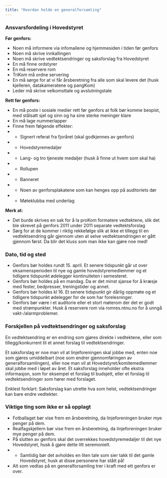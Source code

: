 ```yaml
---
title: "Hvordan holde en generalforsamling"
---
```


### Ansvarsfordeling i Hovedstyret
**Før genfors:**
* Noen må informere via infomailene og hjemmesiden i tiden før genfors
* Noen må skrive innkallingen
* Noen må skrive vedtektsendringer og saksforslag fra Hovedstyret
* En må finne ordstyrer
* En må reservere rom
* TriKom må ordne servering
* En må sørge for at vi får årsberetning fra alle som skal levere det (husk kjelleren, datakameratene og pangKom)
* Leder må skrive velkomsttale og avslutningstale

**Rett før genfors:**
* En må poste i sosiale medier rett før genfors at folk bør komme bespist, med stålsatt sjel og sinn og ha sine sterke meninger klare
* En må lage nummerlapper
* Finne frem følgende effekter:
* * Signert referat fra fjoråret (skal godkjennes av genfors)
* * Hovedstyremedaljer
* * Lang- og tro tjeneste medaljer (husk å finne ut hvem som skal ha)
* * Rollupen
* * Banneret
* * Noen av genforsplakatene som kan henges opp på auditoriets dør
* * Møteklubba med underlag


**Merk at:**
* Det burde skrives en sak for å la proKom formatere vedtektene, slik det ble skrevet på genfors 2011 under 2011 separate vedtektsforslag
* Sørg for at de kommer i riktig rekkefølge slik at ikke et tillegg til en vedtektsendring går gjennom uten at selve vedtektsendringen er gått gjennom først. Da blir det kluss som man ikke kan gjøre noe med!


### Dato, tid og sted
* Genfors bør holdes rundt 15. april. Et senere tidspunkt går ut over eksamensperioden til nye og gamle hovedstyremedlemmer og et tidligere tidspunkt ødelegger kontinuiteten i semesteret.
* Genfors bør holdes på en mandag. Da er det minst sjanse for å kræsje med fester, bedpresser, treningstider og annet.
* Genfors bør holdes kl 16. Et senere tidspunkt gir dårlig oppmøte og et tidligere tidspunkt ødelegger for de som har forelesninger.
* Genfors bør være i et auditorie eller et stort møterom der det er godt med strømpunkter. Husk å reservere rom via romres.ntnu.no for å unngå vakt-/alarmproblemer.


### Forskjellen på vedtektsendringer og saksforslag
En vedtektsendring er en endring som gjøres direkte i vedtektene, eller som tillegg/konkurrent til et annet forslag til vedtektsendringer.
    
Et saksforslag er noe man vil at linjeforeningen skal jobbe med, enten noe som gjøres umiddelbart (noe som endrer gjennomføringen av generalforsamlingen), eller noe man vil at Hovedstyret/komitemedlemmer skal jobbe med i løpet av året. Et saksforslag inneholder ofte ekstra informasjon, som for eksempel et forslag til budsjett, eller et forslag til vedtektsendringer som hører med forslaget.
    
Enklest forklart: Saksforslag kan utrette hva som helst, vedtektsendringer kan bare endre vedtekter.
    

### Viktige ting som ikke er så opplagt
* Fotballaget bør vise frem en årsberetning, da linjeforeningen bruker mye penger på dem.
* Realfagskjellern bør vise frem en årsberetning, da linjeforeningen bruker mye penger på dem.
* På slutten av genfors skal det overrekkes hovedstyremedaljer til det nye Hovedstyret, husk å gjøre dette litt seremonielt.
* * Samtidig bør det avholdes en liten tale som sier takk til det gamle Hovedstyret, husk at disse personene har stått på!
* Alt som vedtas på en generalforsamling trer i kraft med ett genfors er over.